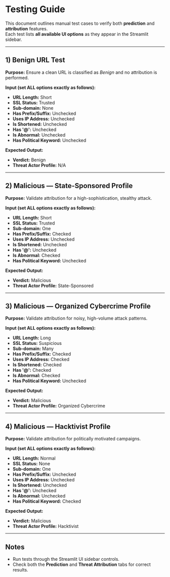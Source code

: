 # Testing Guide

This document outlines manual test cases to verify both **prediction** and **attribution** features.  
Each test lists **all available UI options** as they appear in the Streamlit sidebar.

---

## 1) Benign URL Test
**Purpose:** Ensure a clean URL is classified as *Benign* and no attribution is performed.

**Input (set ALL options exactly as follows):**
- **URL Length:** Short
- **SSL Status:** Trusted
- **Sub-domain:** None
- **Has Prefix/Suffix:** Unchecked
- **Uses IP Address:** Unchecked
- **Is Shortened:** Unchecked
- **Has '@':** Unchecked
- **Is Abnormal:** Unchecked
- **Has Political Keyword:** Unchecked

**Expected Output:**
- **Verdict:** Benign
- **Threat Actor Profile:** N/A

---

## 2) Malicious — State-Sponsored Profile
**Purpose:** Validate attribution for a high-sophistication, stealthy attack.

**Input (set ALL options exactly as follows):**
- **URL Length:** Short
- **SSL Status:** Trusted
- **Sub-domain:** One
- **Has Prefix/Suffix:** Checked
- **Uses IP Address:** Unchecked
- **Is Shortened:** Unchecked
- **Has '@':** Unchecked
- **Is Abnormal:** Checked
- **Has Political Keyword:** Unchecked

**Expected Output:**
- **Verdict:** Malicious
- **Threat Actor Profile:** State-Sponsored

---

## 3) Malicious — Organized Cybercrime Profile
**Purpose:** Validate attribution for noisy, high-volume attack patterns.

**Input (set ALL options exactly as follows):**
- **URL Length:** Long
- **SSL Status:** Suspicious
- **Sub-domain:** Many
- **Has Prefix/Suffix:** Checked
- **Uses IP Address:** Checked
- **Is Shortened:** Checked
- **Has '@':** Checked
- **Is Abnormal:** Checked
- **Has Political Keyword:** Unchecked

**Expected Output:**
- **Verdict:** Malicious
- **Threat Actor Profile:** Organized Cybercrime

---

## 4) Malicious — Hacktivist Profile
**Purpose:** Validate attribution for politically motivated campaigns.

**Input (set ALL options exactly as follows):**
- **URL Length:** Normal
- **SSL Status:** None
- **Sub-domain:** One
- **Has Prefix/Suffix:** Unchecked
- **Uses IP Address:** Unchecked
- **Is Shortened:** Unchecked
- **Has '@':** Unchecked
- **Is Abnormal:** Unchecked
- **Has Political Keyword:** Checked

**Expected Output:**
- **Verdict:** Malicious
- **Threat Actor Profile:** Hacktivist

---

## Notes
- Run tests through the Streamlit UI sidebar controls.
- Check both the **Prediction** and **Threat Attribution** tabs for correct results.